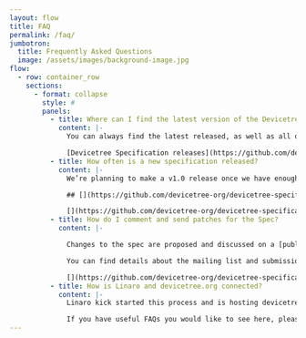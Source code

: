 ```yaml
---
layout: flow
title: FAQ
permalink: /faq/
jumbotron:
  title: Frequently Asked Questions
  image: /assets/images/background-image.jpg
flow:
  - row: container_row
    sections:
      - format: collapse
        style: #
        panels:
          - title: Where can I find the latest version of the Devicetree Specification?
            content: |-
              You can always find the latest released, as well as all older releases, in our GitHub repository:

              [Devicetree Specification releases](https://github.com/devicetree-org/devicetree-specification/releases)
          - title: How often is a new specification released?
            content: |-
              We’re planning to make a v1.0 release once we have enough contributions to make a major release.

              ## [](https://github.com/devicetree-org/devicetree-specification/blob/master/FAQ.md#governance)Governance

              [](https://github.com/devicetree-org/devicetree-specification/blob/master/FAQ.md#how-do-I-comment-and-send-patches-for-the-spec)
          - title: How do I comment and send patches for the Spec?
            content: |-

              Changes to the spec are proposed and discussed on a [public mailing list](http://vger.kernel.org/vger-lists.html#devicetree-spec) and the source document is hosted in the [Devicetree Specification](https://github.com/devicetree-org/devicetree-specification) project on GitHub.

              You can find details about the mailing list and submission process in the [Readme](https://github.com/devicetree-org/devicetree-specification/blob/master/README.md) file.

              [](https://github.com/devicetree-org/devicetree-specification/blob/master/FAQ.md#how-is-linaro-and-devicetreeorg-connected)
          - title: How is Linaro and devicetree.org connected?
            content: |-
              Linaro kick started this process and is hosting devicetree.org under its organisation.

              If you have useful FAQs you would like to see here, please contact us through the mailing list
---
```

